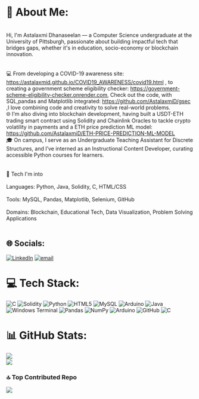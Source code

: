 # 💫 About Me:
<br>Hi, I'm Astalaxmi Dhanaseelan — a Computer Science undergraduate at the University of Pittsburgh, passionate about building impactful tech that bridges gaps, whether it's in education, socio-economy  or blockchain innovation.<br><br><br>💻 From developing a COVID-19 awareness site: https://astalaxmid.github.io/COVID19_AWARENESS/covid19.html ,  to creating a government scheme eligibility checker: https://government-scheme-eligibility-checker.onrender.com, Check out the code, with SQL,pandas and Matplotlib integrated: https://github.com/AstalaxmiD/gsec ,I love combining code and creativity to solve real-world problems.<br>🌐 I'm also diving into blockchain development, having built a USDT-ETH trading smart contract using Solidity and Chainlink Oracles to tackle crypto volatility in payments and a ETH price prediction ML model: https://github.com/AstalaxmiD/ETH-PRICE-PREDICTION-ML-MODEL<br>🎓 On campus, I serve as an Undergraduate Teaching Assistant for Discrete Structures, and I’ve interned as an Instructional Content Developer, curating accessible Python courses for learners.<br><br><br>🚀 Tech I'm into<br><br>Languages: Python, Java, Solidity, C, HTML/CSS<br><br>Tools: MySQL, Pandas, Matplotlib, Selenium, GitHub<br><br>Domains: Blockchain, Educational Tech, Data Visualization, Problem Solving Applications<br><br>


## 🌐 Socials:
[![LinkedIn](https://img.shields.io/badge/LinkedIn-%230077B5.svg?logo=linkedin&logoColor=white)](https://linkedin.com/in/astalaxmi-dhanaseelan) [![email](https://img.shields.io/badge/Email-D14836?logo=gmail&logoColor=white)](mailto:astalaxmi14@gmail.com) 

# 💻 Tech Stack:
![C](https://img.shields.io/badge/c-%2300599C.svg?style=for-the-badge&logo=c&logoColor=white) ![Solidity](https://img.shields.io/badge/Solidity-%23363636.svg?style=for-the-badge&logo=solidity&logoColor=white) ![Python](https://img.shields.io/badge/python-3670A0?style=for-the-badge&logo=python&logoColor=ffdd54) ![HTML5](https://img.shields.io/badge/html5-%23E34F26.svg?style=for-the-badge&logo=html5&logoColor=white) ![MySQL](https://img.shields.io/badge/mysql-4479A1.svg?style=for-the-badge&logo=mysql&logoColor=white) ![Arduino](https://img.shields.io/badge/-Arduino-00979D?style=for-the-badge&logo=Arduino&logoColor=white) ![Java](https://img.shields.io/badge/java-%23ED8B00.svg?style=for-the-badge&logo=openjdk&logoColor=white) ![Windows Terminal](https://img.shields.io/badge/Windows%20Terminal-%234D4D4D.svg?style=for-the-badge&logo=windows-terminal&logoColor=white) ![Pandas](https://img.shields.io/badge/pandas-%23150458.svg?style=for-the-badge&logo=pandas&logoColor=white) ![NumPy](https://img.shields.io/badge/numpy-%23013243.svg?style=for-the-badge&logo=numpy&logoColor=white) ![Arduino](https://img.shields.io/badge/-Arduino-00979D?style=for-the-badge&logo=Arduino&logoColor=white) ![GitHub](https://img.shields.io/badge/github-%23121011.svg?style=for-the-badge&logo=github&logoColor=white) ![C](https://img.shields.io/badge/c-%2300599C.svg?style=for-the-badge&logo=c&logoColor=white)
# 📊 GitHub Stats:

![](https://nirzak-streak-stats.vercel.app/?user=AstalaxmiD&theme=default_repocard&hide_border=false)<br/>
![](https://github-readme-stats.vercel.app/api/top-langs/?username=AstalaxmiD&theme=default_repocard&hide_border=false&include_all_commits=false&count_private=false&layout=compact)

### 🔝 Top Contributed Repo
![](https://github-contributor-stats.vercel.app/api?username=AstalaxmiD&limit=5&theme=default_repocard&combine_all_yearly_contributions=true)


